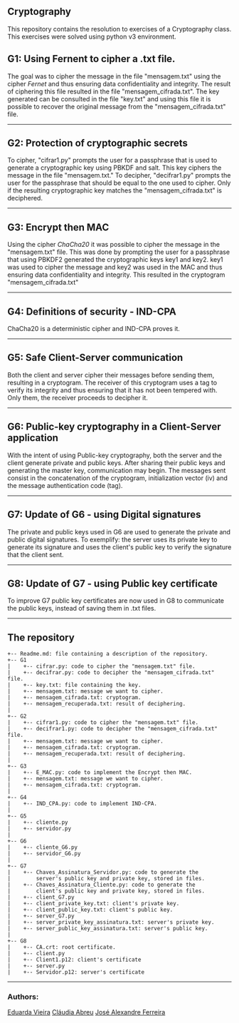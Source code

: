 ## Cryptography

This repository contains the resolution to exercises of a Cryptography class. This exercises were solved using python v3 environment.

## G1: Using Fernent to cipher a .txt file.

The goal was to cipher the message in the file "mensagem.txt" using the cipher _Fernet_ and thus ensuring data confidentiality and integrity.
The result of ciphering this file resulted in the file "mensagem_cifrada.txt". The key generated can be consulted in the file "key.txt" and using this file it is possible to recover the original message from the "mensagem_cifrada.txt" file.

---

## G2: Protection of cryptographic secrets

To cipher, "cifrar1.py" prompts the user for a passphrase that is used to generate a cryptographic key using PBKDF and salt. This key ciphers the message in the file "mensagem.txt."
To decipher, "decifrar1.py" prompts the user for the passphrase that should be equal to the one used
to cipher. Only if the resulting cryptographic key matches the "mensagem_cifrada.txt" is deciphered.


---

## G3: Encrypt then MAC

Using the cipher _ChaCha20_ it was possible to cipher the message in the "mensagem.txt" file. This was done
by prompting the user for a passphrase that using PBKDF2 generated the cryptographic keys key1 and key2.
key1 was used to cipher the message and key2 was used in the MAC and thus ensuring data confidentiality and integrity. This resulted in the cryptogram "mensagem_cifrada.txt"


---


## G4: Definitions of security - IND-CPA

ChaCha20 is a deterministic cipher and IND-CPA proves it.

---


## G5: Safe Client-Server communication

Both the client and server cipher their messages before sending them, resulting in a cryptogram. The receiver
of this cryptogram uses a tag to verify its integrity and thus ensuring that it has not been tempered with.
Only them, the receiver proceeds to decipher it.

---

## G6: Public-key cryptography in a Client-Server application

With the intent of using Public-key cryptography, both the server and the client generate private and public keys.
After sharing their public keys and generating the master key, communication may begin. The messages sent consist in
the concatenation of the cryptogram, initialization vector (iv) and the message authentication code (tag).

---

## G7: Update of G6 - using Digital signatures

The private and public keys used in G6 are used to generate the private and public digital signatures.
To exemplify: the server uses its private key to generate its signature and uses the client's public key to verify the signature that the client sent.

---


## G8: Update of G7 - using Public key certificate

To improve G7 public key certificates are now used in G8 to communicate the public keys, instead of saving them in .txt files.

---


## The repository

```
+-- Readme.md: file containing a description of the repository.
+-- G1
|    +-- cifrar.py: code to cipher the "mensagem.txt" file.
|    +-- decifrar.py: code to decipher the "mensagem_cifrada.txt" file.
|    +-- key.txt: file containing the key.
|    +-- mensagem.txt: message we want to cipher.
|    +-- mensagem_cifrada.txt: cryptogram.
|    +-- mensagem_recuperada.txt: result of deciphering.
|    
+-- G2
|    +-- cifrar1.py: code to cipher the "mensagem.txt" file.
|    +-- decifrar1.py: code to decipher the "mensagem_cifrada.txt" file.
|    +-- mensagem.txt: message we want to cipher.
|    +-- mensagem_cifrada.txt: cryptogram.
|    +-- mensagem_recuperada.txt: result of deciphering.
|
+-- G3
|    +-- E_MAC.py: code to implement the Encrypt then MAC.
|    +-- mensagem.txt: message we want to cipher.
|    +-- mensagem_cifrada.txt: cryptogram.
|
+-- G4
|    +-- IND_CPA.py: code to implement IND-CPA.
|
+-- G5
|    +-- cliente.py
|    +-- servidor.py
|
+-- G6
|    +-- cliente_G6.py
|    +-- servidor_G6.py
|
+-- G7
|    +-- Chaves_Assinatura_Servidor.py: code to generate the 
|        server's public key and private key, stored in files.
|    +-- Chaves_Assinatura_Cliente.py: code to generate the 
|        client's public key and private key, stored in files.
|    +-- client_G7.py
|    +-- client_private_key.txt: client's private key.
|    +-- client_public_key.txt: client's public key.
|    +-- server_G7.py
|    +-- server_private_key_assinatura.txt: server's private key.
|    +-- server_public_key_assinatura.txt: server's public key.
|
+-- G8
|    +-- CA.crt: root certificate.
|    +-- client.py
|    +-- Client1.p12: client's certificate
|    +-- server.py
|    +-- Servidor.p12: server's certificate

```

---

### Authors:
[Eduarda Vieira](https://github.com/eduardavieira)
[Cláudia Abreu](https://github.com/claudiarmabreu)
[José Alexandre Ferreira](https://github.com/jose-alexandre98)